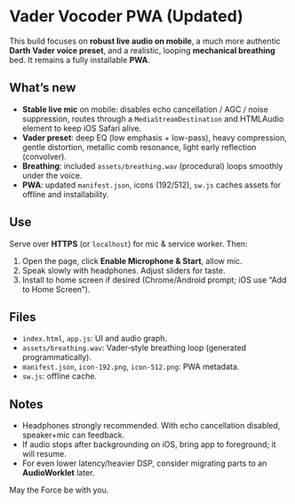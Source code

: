 # Vader Vocoder PWA (Updated)

This build focuses on **robust live audio on mobile**, a much more authentic **Darth Vader voice preset**, and a realistic, looping **mechanical breathing** bed. It remains a fully installable **PWA**.

## What’s new
- **Stable live mic** on mobile: disables echo cancellation / AGC / noise suppression, routes through a `MediaStreamDestination` and HTMLAudio element to keep iOS Safari alive.
- **Vader preset**: deep EQ (low emphasis + low-pass), heavy compression, gentle distortion, metallic comb resonance, light early reflection (convolver).
- **Breathing**: included `assets/breathing.wav` (procedural) loops smoothly under the voice.
- **PWA**: updated `manifest.json`, icons (192/512), `sw.js` caches assets for offline and installability.

## Use
Serve over **HTTPS** (or `localhost`) for mic & service worker. Then:
1. Open the page, click **Enable Microphone & Start**, allow mic.
2. Speak slowly with headphones. Adjust sliders for taste.
3. Install to home screen if desired (Chrome/Android prompt; iOS use “Add to Home Screen”).

## Files
- `index.html`, `app.js`: UI and audio graph.
- `assets/breathing.wav`: Vader‑style breathing loop (generated programmatically).
- `manifest.json`, `icon-192.png`, `icon-512.png`: PWA metadata.
- `sw.js`: offline cache.

## Notes
- Headphones strongly recommended. With echo cancellation disabled, speaker+mic can feedback.
- If audio stops after backgrounding on iOS, bring app to foreground; it will resume.
- For even lower latency/heavier DSP, consider migrating parts to an **AudioWorklet** later.

May the Force be with you.
